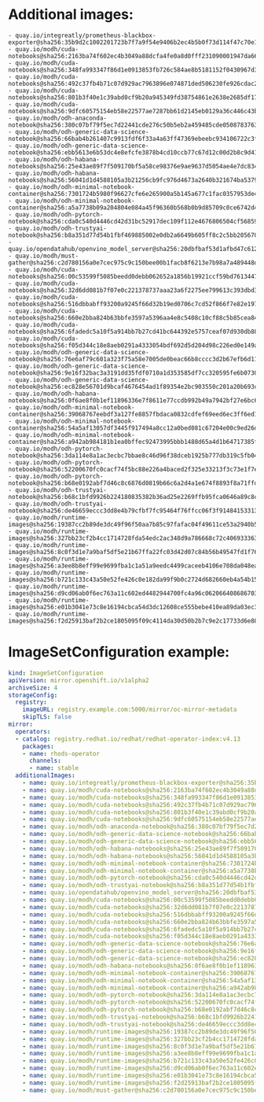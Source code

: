 # Additional images:
    - quay.io/integreatly/prometheus-blackbox-exporter@sha256:35b9d2c1002201723b7f7a9f54e9406b2ec4b5b0f73d114f47c70e15956103b5
    - quay.io/modh/cuda-notebooks@sha256:2163ba74f602ec4b3049a88dcfa4fe0a8d0fff231090001947da66ef8e75ab9a
    - quay.io/modh/cuda-notebooks@sha256:348fa993347f86d1e0913853fb726c584ae8b5181152f0430967d380d68d804f
    - quay.io/modh/cuda-notebooks@sha256:492c37fb4b71c07d929ac7963896e074871ded506230fe926cdac21eb1ab9db8
    - quay.io/modh/cuda-notebooks@sha256:801b3f40e1c39abd0cf9b20a945349fd38754861e2638e2685df1736a3280377
    - quay.io/modh/cuda-notebooks@sha256:9dfc60575154eb58e22577ae7287bb61d2145eb0129a36c446c43bf54f1136b5
    - quay.io/modh/odh-anaconda-notebook@sha256:380c07bf79f5ec7d22441cde276c50b5eb2a459485cde05087837639a566ae3d
    - quay.io/modh/odh-generic-data-science-notebook@sha256:66bab4b261407c9913fdf6f33a4a63ff47369ebeebc934106722c3fe90cc5298
    - quay.io/modh/odh-generic-data-science-notebook@sha256:ebb5613e6b53dc4e8efcfe3878b4cd10ccb77c67d12c00d2b8c9d41aeffd7df5
    - quay.io/modh/odh-habana-notebooks@sha256:25e43ae89f7f509170bf5a58ce98376e9ae9637d5054ae4e7dc83498f15dd874
    - quay.io/modh/odh-habana-notebooks@sha256:56041d1d4588105a3b21256cb9fc976d4673a2640b321674ba5379fbb6edea8b
    - quay.io/modh/odh-minimal-notebook-container@sha256:7301724b5980f96627cfe6e265900a5b145a677c1fac0357953de49fd8772069
    - quay.io/modh/odh-minimal-notebook-container@sha256:a5a7738b09a204804e084a45f96360b568b0b9d85709c0ce6742d440ff917183
    - quay.io/modh/odh-pytorch-notebook@sha256:cda0c540d4446cd42d31bc52917dec109f112e4676806504cf56859947b0dd14
    - quay.io/modh/odh-trustyai-notebook@sha256:b8a351d77d54b1fbf469885002e0db2a6649b605ff8c2c5bb2056709304b6db0
    - quay.io/opendatahub/openvino_model_server@sha256:20dbfbaf53d1afbd47c612d953984238cb0e207972ed544a5ea662c2404f276d
    - quay.io/modh/must-gather@sha256:c2d780156a0e7cec975c9c150bee00b1facb8f6213e7b98a7a489448d76dfd94
    - quay.io/modh/cuda-notebooks@sha256:00c53599f5085beedd0debb062652a1856b19921ccf59bd76134471d24c3fa7d
    - quay.io/modh/cuda-notebooks@sha256:32d6dd081b7f07e0c221378737aaa23a6f2275ee799613c393dbd323175737e8
    - quay.io/modh/cuda-notebooks@sha256:516dbbabff93200a9245f66d32b19ed0706c7cd52f866f7e82e197b33d10a2d6
    - quay.io/modh/cuda-notebooks@sha256:660e2bba824b63bbfe3597a5396aa4e8c5408c10cf88c5b85cea8426c73d7ca4
    - quay.io/modh/cuda-notebooks@sha256:6fadedc5a10f5a914bb7b27cd41bc644392e5757ceaf07d930db884112054265
    - quay.io/modh/cuda-notebooks@sha256:f05d344c18e8aeb0291a4333054bdf692d5d204d98c226ed0e149a9d0291f5cb
    - quay.io/modh/odh-generic-data-science-notebook@sha256:76e6af79c601a323f75a58e7005de0beac66b8cccc3d2b67efb6d11d85f0cfa1
    - quay.io/modh/odh-generic-data-science-notebook@sha256:9e16f32bac3a3191dd35fdf0710a1d353585df7cc320595fe6b073030057f5ab
    - quay.io/modh/odh-generic-data-science-notebook@sha256:ec828e56701d9bcaf4676454ad1f89354e2bc903550c201a20b693c988485ad3
    - quay.io/modh/odh-habana-notebooks@sha256:0f6ae8f0b1ef11896336e7f8611e77ccdb992b49a7942bf27e6bc64d73205d05
    - quay.io/modh/odh-minimal-notebook-container@sha256:39068767eebdf3a127fe8857fbdaca0832cdfef69eed6ec3ff6ed1858029420f
    - quay.io/modh/odh-minimal-notebook-container@sha256:54a5af13057df3445f917494a8cc12a0bed081c67204e00c9ed26daeaf9d0079
    - quay.io/modh/odh-minimal-notebook-container@sha256:a942ab984181b1ea0bffec92473995bbb1488d65a4d1b64717385f49bfd0adf4
    - quay.io/modh/odh-pytorch-notebook@sha256:3da114e8a1ac3ecbc7bbae8c46d96f38dceb1925b777db319c5fb04a2f27ef89
    - quay.io/modh/odh-pytorch-notebook@sha256:52200670fc0cacf74f5bc88e226a4baced2f325e33213f3c73e1f7e410f81fea
    - quay.io/modh/odh-pytorch-notebook@sha256:b68e0192abf7d46c8c6876d0819b66c6a2d4a1e674f8893f8a71ffdcba96866c
    - quay.io/modh/odh-trustyai-notebook@sha256:b68c1bfd9926b224180835382b36ad25e2269ffb95fca0646a89c8cceb6a6e7a
    - quay.io/modh/odh-trustyai-notebook@sha256:de46659eccc3dd8e4b79cfbf7fc95464f76ffcc06f3f914841533130fba2985f
    - quay.io/modh/runtime-images@sha256:19387cc2b89de3dc49f96f50aa7b85c97fafac04f49611ce53a2940b5dc096b8
    - quay.io/modh/runtime-images@sha256:327bb23cf2b4cc1714728fda54edc2ac348d9a786668c72c406933363ab2e2f4
    - quay.io/modh/runtime-images@sha256:8c0f3d1e7a9baf5df5e21b67ffa22fc03d42d07c84b56b49547fd1f7607fc310
    - quay.io/modh/runtime-images@sha256:a3ee8b8eff99e9699fba1c1a51a9eedc4499caceeb4106e708da048ea0c30ef3
    - quay.io/modh/runtime-images@sha256:b721c133c43a50e52fe426c0e182da99f9b0c2724d682660eb4a54b1518ada55
    - quay.io/modh/runtime-images@sha256:d9cd06ab0f6ec763a11c602ed4482944700fc4a96c062066408686703e5327f5
    - quay.io/modh/runtime-images@sha256:e01b3041e73c8e16194cbca54d3dc12608ce555bebe410ea89da03ec372e3f15
    - quay.io/modh/runtime-images@sha256:f2d25913baf2b2ce1805095f09c4114da30d50b2b7c9e2c17733d6e88c410a87

# ImageSetConfiguration example:
```yaml
kind: ImageSetConfiguration
apiVersion: mirror.openshift.io/v1alpha2
archiveSize: 4
storageConfig:
  registry: 
    imageURL: registry.example.com:5000/mirror/oc-mirror-metadata
    skipTLS: false                       
mirror:
  operators:
  - catalog: registry.redhat.io/redhat/redhat-operator-index:v4.13
    packages:
    - name: rhods-operator
      channels:
      - name: stable
  additionalImages:   
    - name: quay.io/integreatly/prometheus-blackbox-exporter@sha256:35b9d2c1002201723b7f7a9f54e9406b2ec4b5b0f73d114f47c70e15956103b5
    - name: quay.io/modh/cuda-notebooks@sha256:2163ba74f602ec4b3049a88dcfa4fe0a8d0fff231090001947da66ef8e75ab9a
    - name: quay.io/modh/cuda-notebooks@sha256:348fa993347f86d1e0913853fb726c584ae8b5181152f0430967d380d68d804f
    - name: quay.io/modh/cuda-notebooks@sha256:492c37fb4b71c07d929ac7963896e074871ded506230fe926cdac21eb1ab9db8
    - name: quay.io/modh/cuda-notebooks@sha256:801b3f40e1c39abd0cf9b20a945349fd38754861e2638e2685df1736a3280377
    - name: quay.io/modh/cuda-notebooks@sha256:9dfc60575154eb58e22577ae7287bb61d2145eb0129a36c446c43bf54f1136b5
    - name: quay.io/modh/odh-anaconda-notebook@sha256:380c07bf79f5ec7d22441cde276c50b5eb2a459485cde05087837639a566ae3d
    - name: quay.io/modh/odh-generic-data-science-notebook@sha256:66bab4b261407c9913fdf6f33a4a63ff47369ebeebc934106722c3fe90cc5298
    - name: quay.io/modh/odh-generic-data-science-notebook@sha256:ebb5613e6b53dc4e8efcfe3878b4cd10ccb77c67d12c00d2b8c9d41aeffd7df5
    - name: quay.io/modh/odh-habana-notebooks@sha256:25e43ae89f7f509170bf5a58ce98376e9ae9637d5054ae4e7dc83498f15dd874
    - name: quay.io/modh/odh-habana-notebooks@sha256:56041d1d4588105a3b21256cb9fc976d4673a2640b321674ba5379fbb6edea8b
    - name: quay.io/modh/odh-minimal-notebook-container@sha256:7301724b5980f96627cfe6e265900a5b145a677c1fac0357953de49fd8772069
    - name: quay.io/modh/odh-minimal-notebook-container@sha256:a5a7738b09a204804e084a45f96360b568b0b9d85709c0ce6742d440ff917183
    - name: quay.io/modh/odh-pytorch-notebook@sha256:cda0c540d4446cd42d31bc52917dec109f112e4676806504cf56859947b0dd14
    - name: quay.io/modh/odh-trustyai-notebook@sha256:b8a351d77d54b1fbf469885002e0db2a6649b605ff8c2c5bb2056709304b6db0
    - name: quay.io/opendatahub/openvino_model_server@sha256:20dbfbaf53d1afbd47c612d953984238cb0e207972ed544a5ea662c2404f276d
    - name: quay.io/modh/cuda-notebooks@sha256:00c53599f5085beedd0debb062652a1856b19921ccf59bd76134471d24c3fa7d
    - name: quay.io/modh/cuda-notebooks@sha256:32d6dd081b7f07e0c221378737aaa23a6f2275ee799613c393dbd323175737e8
    - name: quay.io/modh/cuda-notebooks@sha256:516dbbabff93200a9245f66d32b19ed0706c7cd52f866f7e82e197b33d10a2d6
    - name: quay.io/modh/cuda-notebooks@sha256:660e2bba824b63bbfe3597a5396aa4e8c5408c10cf88c5b85cea8426c73d7ca4
    - name: quay.io/modh/cuda-notebooks@sha256:6fadedc5a10f5a914bb7b27cd41bc644392e5757ceaf07d930db884112054265
    - name: quay.io/modh/cuda-notebooks@sha256:f05d344c18e8aeb0291a4333054bdf692d5d204d98c226ed0e149a9d0291f5cb
    - name: quay.io/modh/odh-generic-data-science-notebook@sha256:76e6af79c601a323f75a58e7005de0beac66b8cccc3d2b67efb6d11d85f0cfa1
    - name: quay.io/modh/odh-generic-data-science-notebook@sha256:9e16f32bac3a3191dd35fdf0710a1d353585df7cc320595fe6b073030057f5ab
    - name: quay.io/modh/odh-generic-data-science-notebook@sha256:ec828e56701d9bcaf4676454ad1f89354e2bc903550c201a20b693c988485ad3
    - name: quay.io/modh/odh-habana-notebooks@sha256:0f6ae8f0b1ef11896336e7f8611e77ccdb992b49a7942bf27e6bc64d73205d05
    - name: quay.io/modh/odh-minimal-notebook-container@sha256:39068767eebdf3a127fe8857fbdaca0832cdfef69eed6ec3ff6ed1858029420f
    - name: quay.io/modh/odh-minimal-notebook-container@sha256:54a5af13057df3445f917494a8cc12a0bed081c67204e00c9ed26daeaf9d0079
    - name: quay.io/modh/odh-minimal-notebook-container@sha256:a942ab984181b1ea0bffec92473995bbb1488d65a4d1b64717385f49bfd0adf4
    - name: quay.io/modh/odh-pytorch-notebook@sha256:3da114e8a1ac3ecbc7bbae8c46d96f38dceb1925b777db319c5fb04a2f27ef89
    - name: quay.io/modh/odh-pytorch-notebook@sha256:52200670fc0cacf74f5bc88e226a4baced2f325e33213f3c73e1f7e410f81fea
    - name: quay.io/modh/odh-pytorch-notebook@sha256:b68e0192abf7d46c8c6876d0819b66c6a2d4a1e674f8893f8a71ffdcba96866c
    - name: quay.io/modh/odh-trustyai-notebook@sha256:b68c1bfd9926b224180835382b36ad25e2269ffb95fca0646a89c8cceb6a6e7a
    - name: quay.io/modh/odh-trustyai-notebook@sha256:de46659eccc3dd8e4b79cfbf7fc95464f76ffcc06f3f914841533130fba2985f
    - name: quay.io/modh/runtime-images@sha256:19387cc2b89de3dc49f96f50aa7b85c97fafac04f49611ce53a2940b5dc096b8
    - name: quay.io/modh/runtime-images@sha256:327bb23cf2b4cc1714728fda54edc2ac348d9a786668c72c406933363ab2e2f4
    - name: quay.io/modh/runtime-images@sha256:8c0f3d1e7a9baf5df5e21b67ffa22fc03d42d07c84b56b49547fd1f7607fc310
    - name: quay.io/modh/runtime-images@sha256:a3ee8b8eff99e9699fba1c1a51a9eedc4499caceeb4106e708da048ea0c30ef3
    - name: quay.io/modh/runtime-images@sha256:b721c133c43a50e52fe426c0e182da99f9b0c2724d682660eb4a54b1518ada55
    - name: quay.io/modh/runtime-images@sha256:d9cd06ab0f6ec763a11c602ed4482944700fc4a96c062066408686703e5327f5
    - name: quay.io/modh/runtime-images@sha256:e01b3041e73c8e16194cbca54d3dc12608ce555bebe410ea89da03ec372e3f15
    - name: quay.io/modh/runtime-images@sha256:f2d25913baf2b2ce1805095f09c4114da30d50b2b7c9e2c17733d6e88c410a87
    - name: quay.io/modh/must-gather@sha256:c2d780156a0e7cec975c9c150bee00b1facb8f6213e7b98a7a489448d76dfd94
```
